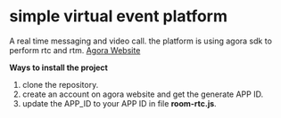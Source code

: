 # simple virtual event platform
A real time messaging and video call. the platform is using agora sdk to perform rtc and rtm.
[Agora Website](https://www.agora.io/en/developer-resources/)

**Ways to install the project** 
1. clone the repository.
2. create an account on agora website and get the generate APP ID.
3. update the APP_ID to your APP ID in file **room-rtc.js**.